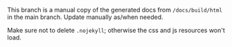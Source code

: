 This branch is a manual copy of the generated docs from `/docs/build/html` in the main branch. Update manually as/when needed.

Make sure not to delete `.nojekyll`; otherwise the css and js resources won't load.
